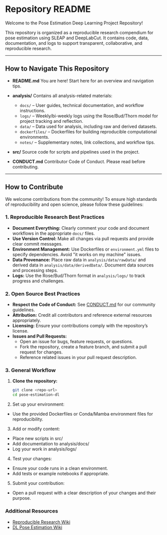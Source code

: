 # Repository README

Welcome to the Pose Estimation Deep Learning Project Repository!

This repository is organized as a reproducible research compendium for pose estimation using SLEAP and DeepLabCut. It contains code, data, documentation, and logs to support transparent, collaborative, and reproducible research.

---



## How to Navigate This Repository

- **README.md**
  You are here! Start here for an overview and navigation tips.

- **analysis/**
  Contains all analysis-related materials:
  - `docs/` – User guides, technical documentation, and workflow instructions.
  - `logs/` – Weekly/bi-weekly logs using the Rose/Bud/Thorn model for project tracking and reflection.
  - `data/` – Data used for analysis, including raw and derived datasets.
  - `dockerfiles/` – Dockerfiles for building reproducible computational environments.
  - `notes/` – Supplementary notes, link collections, and workflow tips.

- **src/**
  Source code for scripts and pipelines used in the project.

- **CONDUCT.md**
  Contributor Code of Conduct. Please read before contributing.

---

## How to Contribute

We welcome contributions from the community! To ensure high standards of reproducibility and open science, please follow these guidelines:

### 1. Reproducible Research Best Practices

- **Document Everything:**
  Clearly comment your code and document workflows in the appropriate `docs/` files.
- **Use Version Control:**
  Make all changes via pull requests and provide clear commit messages.
- **Environment Management:**
  Use Dockerfiles or `environment.yml` files to specify dependencies. Avoid "it works on my machine" issues.
- **Data Provenance:**
  Place raw data in `analysis/data/rawData/` and derived data in `analysis/data/derivedData/`. Document data sources and processing steps.
- **Logs:**
  Use the Rose/Bud/Thorn format in `analysis/logs/` to track progress and challenges.

### 2. Open Source Best Practices

- **Respect the Code of Conduct:**
  See [CONDUCT.md](../CONDUCT.md) for our community guidelines.
- **Attribution:**
  Credit all contributors and reference external resources appropriately.
- **Licensing:**
  Ensure your contributions comply with the repository’s license.
- **Issues and Pull Requests:**
  - Open an issue for bugs, feature requests, or questions.
  - Fork the repository, create a feature branch, and submit a pull request for changes.
  - Reference related issues in your pull request description.

### 3. General Workflow

1. **Clone the repository:**
   ```bash
   git clone <repo-url>
   cd pose-estimation-dl
   ```


2. Set up your environment:

- Use the provided Dockerfiles or Conda/Mamba environment files for reproducibility.

3. Add or modify content:

- Place new scripts in src/
- Add documentation to analysis/docs/
- Log your work in analysis/logs/

4. Test your changes:

- Ensure your code runs in a clean environment.
- Add tests or example notebooks if appropriate.

5. Submit your contribution:

- Open a pull request with a clear description of your changes and their purpose.

### Additional Resources
- [Reproducible Research Wiki](https://github.com/ua-datalab/Reproducible-Research/wiki)
- [DL Pose Estimation Wiki](https://github.com/ua-datalab/DL-pose-estimation/wiki)
